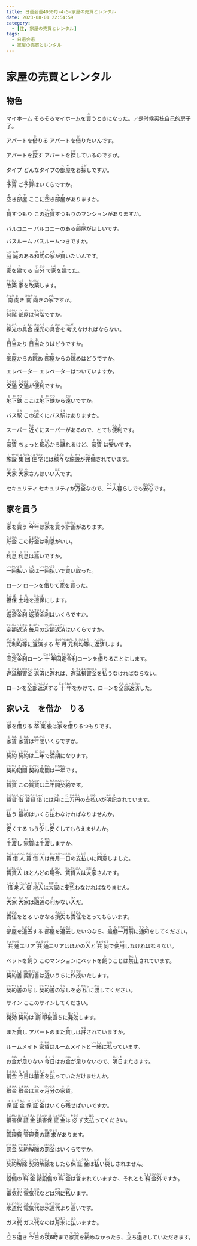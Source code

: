 ```yaml
---
title: 日语会语4000句-4-5-家屋の売買とレンタル
date: 2023-08-01 22:54:59
category:
  - [住, 家屋の売買とレンタル]
tags:
  - 日语会语
  - 家屋の売買とレンタル 
---
```


# 家屋の売買とレンタル

## 物色

<ruby>マイホーム</ruby>
<ruby>そろそろマイホームを<rt></rt>買<rt>か</rt>うときになった。／是时候买栋自己的房子了。</ruby>

<!-- more -->

<ruby>アパートを<rt></rt>借<rt>か</rt>りる</ruby>
<ruby>アパートを<rt></rt>借<rt>か</rt>りたいんです。</ruby>

<ruby>アパートを<rt></rt>探<rt>さが</rt>す</ruby>
<ruby>アパートを<rt></rt>探<rt>さが</rt>しているのですが。</ruby>

<ruby>タイプ</ruby>
<ruby>どんなタイプの<rt></rt>部<rt>へ</rt>屋<rt>や</rt>をお<rt></rt>探<rt>さが</rt>しですか。</ruby>

<ruby>予<rt>よ</rt>算<rt>さん</rt></ruby>
<ruby>ご<rt></rt>予<rt>よ</rt>算<rt>さん</rt>はいくらですか。</ruby>

<ruby>空<rt>あ</rt>き<rt></rt>部<rt>べ</rt>屋<rt>や</rt></ruby>
<ruby>ここに<rt></rt>空<rt>あ</rt>き<rt></rt>部<rt>べ</rt>屋<rt>や</rt>がありますか。</ruby>

<ruby>貸<rt>か</rt>すつもり</ruby>
<ruby>この<rt></rt>近<rt>くに</rt>貸<rt>か</rt>すつもりのマンションがありますか。</ruby>

<ruby>バルコニー</ruby>
<ruby>バルコニーのある<rt></rt>部<rt>へ</rt>屋<rt>や</rt>がほしいです。</ruby>

<ruby>バスルーム</ruby>
<ruby>バスルームつきですか。</ruby>

<ruby>庭<rt>にわ</rt></ruby>
<ruby>庭<rt>にわ</rt>のある<rt></rt>和<rt>わ</rt>式<rt>しき</rt>の<rt></rt>家<rt>いえ</rt>が<rt></rt>買<rt>か</rt>いたいんです。</ruby>

<ruby>家<rt>いえ</rt>を<rt></rt>建<rt>た</rt>てる</ruby>
<ruby>自<rt>じ</rt>分<rt>ぶん</rt> で<rt></rt>家<rt>いえ</rt>を<rt></rt>建<rt>た</rt>てた。</ruby>

<ruby>改<rt>かい</rt>築<rt>ちく</rt></ruby>
<ruby>家<rt>いえ</rt>を<rt></rt>改<rt>かい</rt>築<rt>ちく</rt>します。</ruby>

<ruby>南<rt>みなみ</rt>向<rt>む</rt>き</ruby>
<ruby>南<rt>みなみ</rt>向<rt>む</rt>きの<rt></rt>家<rt>いえ</rt>ですか。</ruby>

<ruby>何<rt>なん</rt>階<rt>かい</rt></ruby>
<ruby>部<rt>へ</rt>屋<rt>や</rt>は<rt></rt>何<rt>なん</rt>階<rt>かい</rt>ですか。</ruby>

<ruby>採<rt>さい</rt>光<rt>こう</rt>の<rt></rt>具<rt>ぐ</rt>合<rt>あい</rt></ruby>
<ruby>採<rt>さい</rt>光<rt>こう</rt>の<rt></rt>具<rt>ぐ</rt>合<rt>あい</rt>を<rt></rt>考<rt>かんが</rt>えなければならない。</ruby>

<ruby>日<rt>ひ</rt>当<rt>あ</rt>たり</ruby>
<ruby>日<rt>ひ</rt>当<rt>あ</rt>たりはどうですか。</ruby>

<ruby>部<rt>へ</rt>屋<rt>や</rt>からの<rt></rt>眺<rt>なが</rt>め</ruby>
<ruby>部<rt>へ</rt>屋<rt>や</rt>からの<rt></rt>眺<rt>なが</rt>めはどうですか。</ruby>

<ruby>エレベーター</ruby>
<ruby>エレベーターはついていますか。</ruby>

<ruby>交<rt>こう</rt>通<rt>つう</rt></ruby>
<ruby>交<rt>こう</rt>通<rt>つう</rt>が<rt></rt>便<rt>べん</rt>利<rt>り</rt>ですか。</ruby>

<ruby>地<rt>ち</rt>下<rt>か</rt>鉄<rt>てつ</rt></ruby>
<ruby>ここは<rt></rt>地<rt>ち</rt>下<rt>か</rt>鉄<rt>てつ</rt>から<rt></rt>遠<rt>とお</rt>いですか。</ruby>

<ruby>バス<rt></rt>駅<rt>えき</rt></ruby>
<ruby>この<rt></rt>近<rt>ちか</rt>くにバス<rt></rt>駅<rt>えき</rt>はありますか。</ruby>

<ruby>スーパー</ruby>
<ruby>近<rt>ちか</rt>くにスーパーがあるので、とても<rt></rt>便<rt>べん</rt>利<rt>り</rt>です。</ruby>

<ruby>家<rt>や</rt>賃<rt>ちん</rt></ruby>
<ruby>ちょっと<rt></rt>都<rt>と</rt>心<rt>しん</rt>から<rt></rt>離<rt>はな</rt>れるけど、<rt></rt>家<rt>や</rt>賃<rt>ちん</rt> は<rt></rt>安<rt>やす</rt>いです。</ruby>

<ruby>施<rt>し</rt>設<rt>せつ</rt></ruby>
<ruby>集<rt>しゅう</rt>団<rt>だん</rt>住<rt>じゅう</rt>宅<rt>たく</rt>には<rt></rt>様々<rt>さまざま</rt>な<rt></rt>施<rt>し</rt>設<rt>せつ</rt>が<rt></rt>完<rt>かん</rt>備<rt>び</rt>されています。</ruby>

<ruby>大<rt>おお</rt>家<rt>や</rt></ruby>
<ruby>大<rt>おお</rt>家<rt>や</rt>さんはいい<rt></rt>人<rt>ひと</rt>です。</ruby>

<ruby>セキュリティ</ruby>
<ruby>セキュリティが<rt></rt>万<rt>ばん</rt>全<rt>ぜん</rt>なので、<rt></rt>一<rt>ひと</rt>人<rt>り</rt>暮<rt>ぐ</rt>らしでも<rt></rt>安<rt>あん</rt>心<rt>しん</rt>です。</ruby>


## 家を買う

<ruby>家<rt>いえ</rt>を<rt></rt>買<rt>か</rt>う</ruby>
<ruby>今年<rt>ことし</rt>は<rt></rt>家<rt>いえ</rt>を<rt></rt>買<rt>か</rt>う<rt></rt>計<rt>けい</rt>画<rt>かく</rt>があります。</ruby>

<ruby>貯<rt>ちょ</rt>金<rt>きん</rt></ruby>
<ruby>この<rt></rt>貯<rt>ちょ</rt>金<rt>きん</rt>は<rt></rt>利<rt>り</rt>息<rt>そく</rt>がいい。</ruby>

<ruby>利<rt>り</rt>息<rt>そく</rt></ruby>
<ruby>利<rt>り</rt>息<rt>そく</rt>は<rt></rt>高<rt>たか</rt>いですか。</ruby>

<ruby>一<rt>いっ</rt>回<rt>かい</rt>払<rt>ばら</rt>い</ruby>
<ruby>家<rt>いえ</rt>は<rt></rt>一<rt>いっ</rt>回<rt>かい</rt>払<rt>ばら</rt>いで<rt></rt>買<rt>か</rt>い<rt></rt>取<rt>と</rt>った。</ruby>

<ruby>ローン</ruby>
<ruby>ローンを<rt></rt>借<rt>か</rt>りて<rt></rt>家<rt>いえ</rt>を<rt></rt>買<rt>か</rt>った。</ruby>

<ruby>担<rt>たん</rt>保<rt>ぽ</rt></ruby>
<ruby>土<rt>と</rt>地<rt>ち</rt>を<rt></rt>担<rt>たん</rt>保<rt>ぽ</rt>にします。</ruby>

<ruby>返<rt>へん</rt>済<rt>さい</rt>金<rt>きん</rt>利<rt>り</rt></ruby>
<ruby>返<rt>へん</rt>済<rt>さい</rt>金<rt>きん</rt>利<rt>り</rt>はいくらですか。</ruby>

<ruby>定<rt>てい</rt>額<rt>がく</rt>返<rt>へん</rt>済<rt>さい</rt></ruby>
<ruby>毎<rt>まい</rt>月<rt>げつ</rt>の<rt></rt>定<rt>てい</rt>額<rt>がく</rt>返<rt>へん</rt>済<rt>さい</rt>はいくらですか。</ruby>

<ruby>元<rt>がん</rt>利<rt>り</rt>均<rt>きん</rt>等<rt>とう</rt>に<rt></rt>返<rt>へん</rt>済<rt>さい</rt>する</ruby>
<ruby>毎<rt>まい</rt>月<rt>げつは</rt>元<rt>がん</rt>利<rt>り</rt>均<rt>きん</rt>等<rt>とう</rt>に<rt></rt>返<rt>へん</rt>済<rt>さい</rt>します。</ruby>

<ruby>固<rt>こ</rt>定<rt>てい</rt>金<rt>きん</rt>利<rt>り</rt>ローン</ruby>
<ruby>十<rt>じゅう</rt>年<rt>ねん</rt>固<rt>こ</rt>定<rt>てい</rt>金<rt>きん</rt>利<rt>り</rt>ローンを<rt></rt>借<rt>か</rt>りることにします。</ruby>

<ruby>遅<rt>ち</rt>延<rt>えん</rt>損<rt>そん</rt>害<rt>がい</rt>金<rt>きん</rt></ruby>
<ruby>返<rt>へん</rt>済<rt>さい</rt>に<rt></rt>遅<rt>おく</rt>れば、<rt></rt>遅<rt>ち</rt>延<rt>えん</rt>損<rt>そん</rt>害<rt>がい</rt>金<rt>きん</rt>を<rt></rt>払<rt>はら</rt>うなければならない。</ruby>

<ruby>ローンを<rt></rt>全<rt>ぜん</rt>部<rt>ぶ</rt>返<rt>へん</rt>済<rt>さい</rt>する</ruby>
<ruby>十<rt>じゅう</rt>年<rt>ねん</rt>をかけて、ローンを<rt></rt>全<rt>ぜん</rt>部<rt>ぶ</rt>返<rt>へん</rt>済<rt>さい</rt>した。</ruby>


## 家いえ　を借か　りる

<ruby>家<rt>いえ</rt>を<rt></rt>借<rt>か</rt>りる</ruby>
<ruby>卒<rt>そつ</rt>業<rt>ぎょう</rt>後<rt>ご</rt>は<rt></rt>家<rt>いえ</rt>を<rt></rt>借<rt>か</rt>りるつもりです。</ruby>

<ruby>家<rt>や</rt>賃<rt>ちん</rt></ruby>
<ruby>家<rt>や</rt>賃<rt>ちん</rt>は<rt></rt>年<rt>ねん</rt>間<rt>かん</rt>いくらですか。</ruby>

<ruby>契<rt>けい</rt>約<rt>やく</rt></ruby>
<ruby>契<rt>けい</rt>約<rt>やく</rt>は<rt></rt>二<rt>に</rt>年<rt>ねん</rt>で<rt></rt>満<rt>まん</rt>期<rt>き</rt>になります。</ruby>

<ruby>契<rt>けい</rt>約<rt>やく</rt>期<rt>き</rt>間<rt>かん</rt></ruby>
<ruby>契<rt>けい</rt>約<rt>やく</rt>期<rt>き</rt>間<rt>かん</rt>は<rt></rt>一<rt>いち</rt>年<rt>ねん</rt>です。</ruby>

<ruby>賃<rt>ちん</rt>貸<rt>たい</rt></ruby>
<ruby>この<rt></rt>賃<rt>ちん</rt>貸<rt>たい</rt>は<rt></rt>二<rt>に</rt>年<rt>ねん</rt>間<rt>かん</rt>契<rt>けい</rt>約<rt>やく</rt>です。</ruby>

<ruby>賃<rt>ちん</rt>貸<rt>たい</rt>借<rt>しゃく</rt></ruby>
<ruby>賃<rt>ちん</rt>貸<rt>たい</rt>借<rt>しゃく</rt>には<rt></rt>月<rt>つき</rt>に<rt></rt>二<rt>に</rt>万<rt>まん</rt>円<rt>えん</rt>の<rt></rt>支<rt>し</rt>払<rt>はら</rt>いが<rt></rt>明<rt>めい</rt>記<rt>き</rt>されています。</ruby>

<ruby>払<rt>はら</rt>う</ruby>
<ruby>最<rt>さい</rt>初<rt>しょ</rt>はいくら<rt></rt>払<rt>はら</rt>わなければなりませんか。</ruby>

<ruby>安<rt>やす</rt>くする</ruby>
<ruby>もう<rt></rt>少<rt>すこ</rt>し<rt></rt>安<rt>やす</rt>くしてもらえませんか。</ruby>

<ruby>手<rt>て</rt>渡<rt>わた</rt>し</ruby>
<ruby>家<rt>や</rt>賃<rt>ちん</rt>は<rt></rt>手<rt>て</rt>渡<rt>わた</rt>しますか。</ruby>

<ruby>賃<rt>ちん</rt>借<rt>しゃく</rt>人<rt>にん</rt></ruby>
<ruby>賃<rt>ちん</rt>借<rt>しゃく</rt>人<rt>にん</rt>は<rt></rt>毎<rt>まい</rt>月<rt>つき</rt>一日<rt>ついたち</rt>の<rt></rt>支<rt>し</rt>払<rt>はら</rt>いに<rt></rt>同<rt>どう</rt>意<rt>い</rt>しました。</ruby>

<ruby>賃<rt>ちん</rt>貸<rt>だい</rt>人<rt>にん</rt></ruby>
<ruby>ほとんどの<rt></rt>場<rt>ば</rt>合<rt>あい</rt>、<rt></rt>賃<rt>ちん</rt>貸<rt>だい</rt>人<rt>にん</rt>は<rt></rt>大<rt>おお</rt>家<rt>や</rt>さんです。</ruby>

<ruby>借<rt>しゃく</rt>地<rt>ち</rt>人<rt>にん</rt></ruby>
<ruby>借<rt>しゃく</rt>地<rt>ち</rt>人<rt>にん</rt>は<rt></rt>大<rt>おお</rt>家<rt>や</rt>に<rt></rt>支<rt>し</rt>払<rt>はら</rt>わなければなりません。</ruby>

<ruby>大<rt>おお</rt>家<rt>や</rt></ruby>
<ruby>大<rt>おお</rt>家<rt>や</rt>は<rt></rt>融<rt>ゆう</rt>通<rt>つう</rt>の<rt></rt>利<rt>き</rt>かない<rt></rt>人<rt>ひと</rt>だ。</ruby>

<ruby>責<rt>せき</rt>任<rt>にん</rt>をとる</ruby>
<ruby>いかなる<rt></rt>損<rt>そん</rt>失<rt>しつ</rt>も<rt></rt>責<rt>せき</rt>任<rt>にん</rt>をとってもらいます。</ruby>

<ruby>部<rt>へ</rt>屋<rt>や</rt>を<rt></rt>退<rt>たい</rt>去<rt>きょ</rt>する</ruby>
<ruby>部<rt>へ</rt>屋<rt>や</rt>を<rt></rt>退<rt>たい</rt>去<rt>きょ</rt>したいのなら、<rt></rt>最低<rt>でも</rt>一<rt>いち</rt>月<rt>がつ</rt>前<rt>まえ</rt>に<rt></rt>通<rt>つう</rt>知<rt>ち</rt>をしてください。</ruby>

<ruby>共<rt>きょう</rt>通<rt>つう</rt>エリア</ruby>
<ruby>共<rt>きょう</rt>通<rt>つう</rt>エリアはほかの<rt></rt>人<rt>ひと</rt>と<rt></rt>共<rt>きょう</rt>同<rt>どう</rt>で<rt></rt>使<rt>し</rt>用<rt>よう</rt>しなければならない。</ruby>

<ruby>ペットを<rt></rt>飼<rt>か</rt>う</ruby>
<ruby>このマンションにペットを<rt></rt>飼<rt>か</rt>うことは<rt></rt>禁<rt>きん</rt>止<rt>し</rt>されています。</ruby>

<ruby>契<rt>けい</rt>約<rt>やく</rt>書<rt>しょ</rt></ruby>
<ruby>契<rt>けい</rt>約<rt>やく</rt>書<rt>しょ</rt>は<rt></rt>近<rt>ちか</rt>いうちに<rt></rt>作<rt>さく</rt>成<rt>せい</rt>いたします。</ruby>

<ruby>契<rt>けい</rt>約<rt>やく</rt>書<rt>しょ</rt>の<rt></rt>写<rt>うつ</rt>し</ruby>
<ruby>契<rt>けい</rt>約<rt>やく</rt>書<rt>しょ</rt>の<rt></rt>写<rt>うつ</rt>しを<rt></rt>必<rt>ず</rt>私<rt>わたし</rt>に<rt></rt>渡<rt>わた</rt>してください。</ruby>

<ruby>サイン</ruby>
<ruby>ここのサインしてください。</ruby>

<ruby>発<rt>はっ</rt>効<rt>こう</rt></ruby>
<ruby>契<rt>けい</rt>約<rt>やく</rt>は<rt></rt>調<rt>ちょう</rt>印<rt>いん</rt>後<rt>ぎ</rt>直<rt>ただ</rt>ちに<rt></rt>発<rt>はっ</rt>効<rt>こう</rt>します。</ruby>

<ruby>また<rt></rt>貸<rt>が</rt>し</ruby>
<ruby>アパートのまた<rt></rt>貸<rt>が</rt>しは<rt></rt>許<rt>ゆる</rt>されていますか。</ruby>

<ruby>ルームメイト</ruby>
<ruby>家<rt>や</rt>賃<rt>ちん</rt>はルームメイトと<rt></rt>一<rt>いっ</rt>緒<rt>しょ</rt>に<rt></rt>払<rt>はら</rt>っています。</ruby>

<ruby>お<rt></rt>金<rt>かね</rt>が<rt></rt>足<rt>た</rt>りない</ruby>
<ruby>今日<rt>きょう</rt>はお<rt></rt>金<rt>かね</rt>が<rt></rt>足<rt>た</rt>りないので、<rt></rt>明日<rt>あした</rt>またきます。</ruby>

<ruby>前<rt>まえ</rt>金<rt>きん</rt></ruby>
<ruby>今日<rt>きょう</rt>は<rt></rt>前<rt>まえ</rt>金<rt>きん</rt>を<rt></rt>払<rt>はら</rt>っていただけませんか。</ruby>

<ruby>敷<rt>しき</rt>金<rt>きん</rt></ruby>
<ruby>敷<rt>しき</rt>金<rt>きん</rt>は<rt></rt>三<rt>さん</rt>ヶ<rt></rt>月<rt>げつ</rt>分<rt>ぶん</rt>の<rt></rt>家賃<rt>です</rt>。</ruby>

<ruby>保<rt>ほ</rt>証<rt>しょう</rt>金<rt>きん</rt></ruby>
<ruby>保<rt>ほ</rt>証<rt>しょう</rt>金<rt>きん</rt>はいくら<rt></rt>残<rt>のこ</rt>せばいいですか。</ruby>

<ruby>損<rt>そん</rt>害<rt>がい</rt>保<rt>ほ</rt>証<rt>しょう</rt>金<rt>きん</rt></ruby>
<ruby>損<rt>そん</rt>害<rt>がい</rt>保<rt>ほ</rt>証<rt>しょう</rt>金<rt>きん</rt>は<rt></rt>必<rt>かなら</rt>ず<rt></rt>支<rt>し</rt>払<rt>はら</rt>ってください。</ruby>

<ruby>管<rt>かん</rt>理<rt>り</rt>費<rt>ひ</rt></ruby>
<ruby>管<rt>かん</rt>理<rt>り</rt>費<rt>ひ</rt>の<rt></rt>請<rt>せい</rt>求<rt>きゅう</rt>があります。</ruby>

<ruby>罰<rt>ばっ</rt>金<rt>きん</rt></ruby>
<ruby>契<rt>けい</rt>約<rt>やく</rt>解<rt>かい</rt>除<rt>じょ</rt>の<rt></rt>罰<rt>ばっ</rt>金<rt>きん</rt>はいくらですか。</ruby>

<ruby>契<rt>けい</rt>約<rt>やく</rt>解<rt>かい</rt>除<rt>じょ</rt></ruby>
<ruby>契<rt>けい</rt>約<rt>やく</rt>解<rt>かい</rt>除<rt>じょ</rt>をしたら<rt></rt>保<rt>ほ</rt>証<rt>しょう</rt>金<rt>きん</rt>は<rt></rt>払<rt>はら</rt>い<rt></rt>戻<rt>もど</rt>しされません。</ruby>

<ruby>設<rt>せつ</rt>備<rt>び</rt>の<rt></rt>料<rt>りょう</rt>金<rt>きん</rt></ruby>
<ruby>諸<rt>しょ</rt>設<rt>せつ</rt>備<rt>び</rt>の<rt></rt>料<rt>りょう</rt>金<rt>きん</rt>は<rt></rt>含<rt>ふく</rt>まれていますか、それとも<rt></rt>料<rt>りょう</rt>金<rt>きん</rt>外<rt>がい</rt>ですか。</ruby>

<ruby>電<rt>でん</rt>気<rt>き</rt>代<rt>だい</rt></ruby>
<ruby>電<rt>でん</rt>気<rt>き</rt>代<rt>だい</rt>などは<rt></rt>別<rt>べつ</rt>に<rt></rt>払<rt>はら</rt>います。</ruby>

<ruby>水<rt>すい</rt>道<rt>どう</rt>代<rt>だい</rt></ruby>
<ruby>電<rt>でん</rt>気<rt>き</rt>代<rt>だい</rt>は<rt></rt>水<rt>すい</rt>道<rt>どう</rt>代<rt>だい</rt>より<rt></rt>高<rt>たか</rt>いです。</ruby>

<ruby>ガス<rt></rt>代<rt>だい</rt></ruby>
<ruby>ガス<rt></rt>代<rt>だい</rt>なのは<rt></rt>月<rt>げつ</rt>末<rt>まつ</rt>に<rt></rt>払<rt>はら</rt>いますか。</ruby>

<ruby>立<rt>た</rt>ち<rt></rt>退<rt>の</rt>き</ruby>
<ruby>今日<rt>きょう</rt>の<rt></rt>夜<rt>よる</rt>6<rt></rt>時<rt>じ</rt>まで<rt></rt>家<rt>や</rt>賃<rt>ちん</rt>を<rt></rt>納<rt>おさ</rt>めなかったら、<rt></rt>立<rt>た</rt>ち<rt></rt>退<rt>の</rt>きしていただきます。</ruby>

